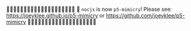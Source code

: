 🚨🚨🚨🚨🚨🚨🚨🚨🚨🚨🚨🚨🚨🚨🚨🚨🚨🚨🚨🚨
📢 `nocjs` is now `p5-mimicry`! 
Please see: https://joeyklee.github.io/p5-mimicry or https://github.com/joeyklee/p5-mimicry
🚨🚨🚨🚨🚨🚨🚨🚨🚨🚨🚨🚨🚨🚨🚨🚨🚨🚨🚨🚨

